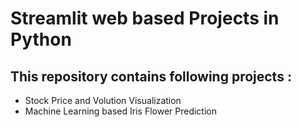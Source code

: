 # Streamlit web based Projects in Python

## This repository contains following projects :
* Stock Price and Volution Visualization 
* Machine Learning based Iris Flower Prediction 
